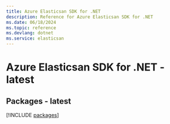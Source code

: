 ```yaml
---
title: Azure Elasticsan SDK for .NET
description: Reference for Azure Elasticsan SDK for .NET
ms.date: 06/18/2024
ms.topic: reference
ms.devlang: dotnet
ms.service: elasticsan
---
```

# Azure Elasticsan SDK for .NET - latest
## Packages - latest
[!INCLUDE [packages](elasticsan-index.md)]